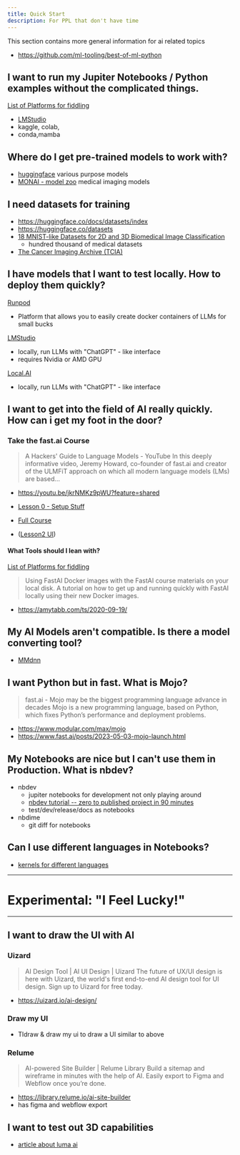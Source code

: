 ```yaml
---
title: Quick Start
description: For PPL that don't have time
---
```


This section contains more general information for ai related topics

- https://github.com/ml-tooling/best-of-ml-python

## I want to run my Jupiter Notebooks / Python examples without the complicated things.

[List of Platforms for fiddling](./Platforms.md)


- [LMStudio](https://lmstudio.ai/)
- kaggle, colab,
- conda,mamba

##  Where do I get pre-trained models to work with?

- [huggingface](https://huggingface.co/models) various purpose models
- [MONAI - model zoo](https://docs.monai.io/en/stable/index.html#model-zoo) medical imaging models

## I need datasets for training

- https://huggingface.co/docs/datasets/index
- https://huggingface.co/datasets
- [18 MNIST-like Datasets for 2D and 3D Biomedical Image Classification](https://medmnist.com/)
  - hundred thousand of medical datasets
- [The Cancer Imaging Archive (TCIA)](https://imaging.cancer.gov/informatics/cancer_imaging_archive.htm)



## I have models that I want to test locally. How to deploy them quickly?

[Runpod](https://youtu.be/TP2yID7Ubr4?feature=shared)

- Platform that allows you to easily create docker containers of LLMs for small bucks

[LMStudio](https://lmstudio.ai/)

- locally, run LLMs with "ChatGPT" - like interface
- requires Nvidia or AMD GPU

[Local.AI](https://localai.io/)

- locally, run LLMs with "ChatGPT" - like interface


## I want to get into the field of AI really quickly. How can i get my foot in the door?

### Take the **fast.ai** Course

> A Hackers' Guide to Language Models - YouTube
> In this deeply informative video, Jeremy Howard, co-founder of fast.ai and creator of the ULMFiT approach on which all modern language models (LMs) are based...

- https://youtu.be/jkrNMKz9pWU?feature=shared

- [Lesson 0 - Setup Stuff ](https://www.youtube.com/watch?v=gGxe2mN3kAg&ab_channel=JeremyHoward)

- [Full Course](https://course.fast.ai/Lessons/lesson1.html)

- ([Lesson2 UI](./Practical%20Deep%20Learning%20-%20FastAi%20Notes/2%20Lesson2.mdx))

#### What Tools should I lean with?

[List of Platforms for fiddling](./Platforms.md)

> Using FastAI Docker images with the FastAI course materials on your local disk.
> A tutorial on how to get up and running quickly with FastAI locally using their new Docker images.

- https://amytabb.com/ts/2020-09-19/


## My AI Models aren't compatible. Is there a model converting tool?

- [MMdnn](https://pypi.org/project/mmdnn/)


## I want Python but in fast. What is Mojo?

> fast.ai - Mojo may be the biggest programming language advance in decades
> Mojo is a new programming language, based on Python, which fixes Python’s performance and deployment problems.

- https://www.modular.com/max/mojo
- https://www.fast.ai/posts/2023-05-03-mojo-launch.html

## My Notebooks are nice but I can't use them in Production. What is nbdev?

- nbdev
  - jupiter notebooks for development not only playing around
  - [nbdev tutorial -- zero to published project in 90 minutes](https://www.youtube.com/watch?v=l7zS8Ld4_iA&ab_channel=JeremyHoward)
  - test/dev/release/docs as notebooks
- nbdime
  - git diff for notebooks

## Can I use different languages in Notebooks?

- [kernels for different languages](https://github.com/jupyter/jupyter/wiki/Jupyter-kernels)

---
# Experimental:  "I Feel Lucky!"
---

## I want to draw the UI with AI

### Uizard

> AI Design Tool | AI UI Design | Uizard
> The future of UX/UI design is here with Uizard, the world's first end-to-end AI design tool for UI design. Sign up to Uizard for free today.

- https://uizard.io/ai-design/

### Draw my UI

- Tldraw & draw my ui to draw a UI similar to above

### Relume

> AI-powered Site Builder | Relume Library
> Build a sitemap and wireframe in minutes with the help of AI. Easily export to Figma and Webflow once you’re done.

- https://library.relume.io/ai-site-builder
- has figma and webflow export


## I want to test out 3D capabilities

- [article about luma ai](https://3druck.com/programme/luma-ai-genie-3d-modelle-16124375/)

